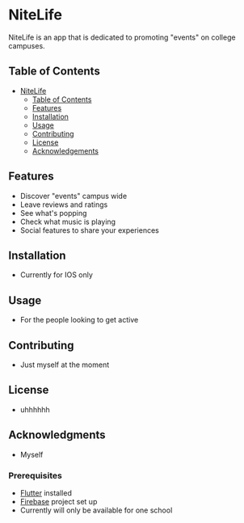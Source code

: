 # NiteLife

NiteLife is an app that is dedicated to promoting "events" on college campuses. 

## Table of Contents

- [NiteLife](#nitelife)
  - [Table of Contents](#table-of-contents)
  - [Features](#features)
  - [Installation](#installation)
  - [Usage](#usage)
  - [Contributing](#contributing)
  - [License](#license)
  - [Acknowledgements](#acknowledgements)

## Features

- Discover "events" campus wide
- Leave reviews and ratings
- See what's popping
- Check what music is playing
- Social features to share your experiences

## Installation

- Currently for IOS only

## Usage

- For the people looking to get active

## Contributing

- Just myself at the moment

## License

- uhhhhhh

## Acknowledgments

- Myself


### Prerequisites

- [Flutter](https://flutter.dev/docs/get-started/install) installed
- [Firebase](https://firebase.google.com/) project set up
- Currently will only be available for one school 
